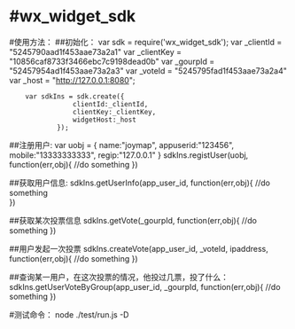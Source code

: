 #wx_widget_sdk
================
#使用方法：
##初始化：
		var sdk = require('wx_widget_sdk');
		var _clientId = "5245790aad1f453aae73a2a1"
		var _clientKey = "10856caf8733f3466ebc7c9198dead0b"
		var _gourpId = "52457954ad1f453aae73a2a3"
		var _voteId = "5245795fad1f453aae73a2a4"
		var _host = "http://127.0.0.1:8080";

		var sdkIns = sdk.create({
					clientId:_clientId,
					clientKey:_clientKey,
					widgetHost:_host
				});

##注册用户:
		var uobj = {
			name:"joymap",
			appuserid:"123456",
			mobile:"13333333333",
			regip:"127.0.0.1"
		}
		sdkIns.registUser(uobj, function(err,obj){
			//do something
		})

##获取用户信息:
		sdkIns.getUserInfo(app_user_id, function(err,obj){
			//do something								
		})

##获取某次投票信息
		sdkIns.getVote(_gourpId, function(err,obj){
				//do something
		})

##用户发起一次投票
		sdkIns.createVote(app_user_id, _voteId, ipaddress, function(err,obj){
			//do something
		})

##查询某一用户，在这次投票的情况，他投过几票，投了什么：
		sdkIns.getUserVoteByGroup(app_user_id, _gourpId, function(err,obj){
				//do something
		})

#测试命令：
node ./test/run.js -D
